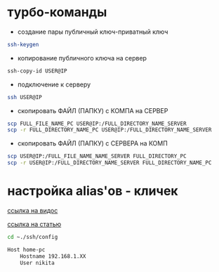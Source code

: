 # турбо-команды

* создание пары публичный ключ-приватный ключ

```bash
ssh-keygen
```

* копирование публичного ключа на сервер

```bash
ssh-copy-id USER@IP
```

* подключение к серверу

```bash
ssh USER@IP
```

* скопировать ФАЙЛ (ПАПКУ) с КОМПА на СЕРВЕР

```bash
scp FULL_FILE_NAME_PC USER@IP:/FULL_DIRECTORY_NAME_SERVER
scp -r FULL_DIRECTORY_NAME_PC USER@IP:/FULL_DIRECTORY_NAME_SERVER
```

* скопировать ФАЙЛ (ПАПКУ) с СЕРВЕРА на КОМП

```bash
scp USER@IP:/FULL_FILE_NAME_NAME_SERVER FULL_DIRECTORY_PC
scp -r USER@IP:/FULL_DIRECTORY_NAME_SERVER FULL_DIRECTORY_NAME_PC
```

# настройка alias'ов - кличек

[ссылка на видос](https://www.youtube.com/watch?v=b7GJG4te0l4&list=PLAk6CfuV7hyqHyQVHZMQRihAfebXpxn2O&index=29)

[ссылка на статью](https://itsecforu.ru/2019/05/06/%F0%9F%90%A7-%D0%BA%D0%B0%D0%BA-%D1%81%D0%BE%D0%B7%D0%B4%D0%B0%D1%82%D1%8C-%D0%B0%D0%BB%D0%B8%D0%B0%D1%81-ssh-%D0%B2-linux/)

```bash
cd ~./ssh/config
```

```bash
Host home-pc
    Hostname 192.168.1.XX
    User nikita
```